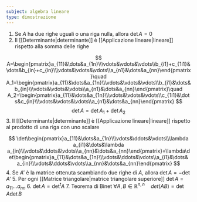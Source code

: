 ```yaml
---
subject: algebra lineare
type: dimostrazione
---
```

1. Se $A$ ha due righe uguali o una riga nulla, allora $\det A=0$
2. Il [[Determinante|determinante]] è [[Applicazione lineare|lineare]] rispetto alla somma delle righe

$$
A=\begin{pmatrix}a_{11}&\dots&a_{1n}\\\vdots&\vdots&\vdots\\b_{i1}+c_{1i1}&\dots&b_{in}+c_{in}\\\vdots&\vdots&\vdots\\a_{n1}&\dots&a_{nn}\end{pmatrix}\quad A_1=\begin{pmatrix}a_{11}&\dots&a_{1n}\\\vdots&\vdots&\vdots\\b_{i1}&\dots&b_{in}\\\vdots&\vdots&\vdots\\a_{n1}&\dots&a_{nn}\end{pmatrix}\quad A_2=\begin{pmatrix}a_{11}&\dots&a_{1n}\\\vdots&\vdots&\vdots\\c_{1i1}&\dots&c_{in}\\\vdots&\vdots&\vdots\\a_{n1}&\dots&a_{nn}\end{pmatrix}
$$
$$
\det A=\det A_1+\det A_2
$$
3. Il [[Determinante|determinante]] è [[Applicazione lineare|lineare]] rispetto al prodotto di una riga con uno scalare

$$
\det\begin{pmatrix}a_{11}&\dots&a_{1n}\\\vdots&\ddots&\vdots\\\lambda a_{i1}&\dots&\lambda a_{in}\\\vdots&\ddots&\vdots\\a_{nn}&\dots&a_{nn}\end{pmatrix}=\lambda\det\begin{pmatrix}a_{11}&\dots&a_{1n}\\\vdots&\ddots&\vdots\\a_{i1}&\dots& a_{in}\\\vdots&\ddots&\vdots\\a_{nn}&\dots&a_{nn}\end{pmatrix}
$$
4. Se $A'$ è la matrice ottenuta scambiando due righe di $A$, allora $\det A=-\det A'$
5. Per ogni [[Matrice triangolare|matrice triangolare superiore]] $\det A=a_{11}\dots a_{nn}$
6. $\det A=\det^tA$
7. Teorema di Binet $\forall A,B\in\mathbb{R}^{n,n}\quad det(AB)=\det A\det B$